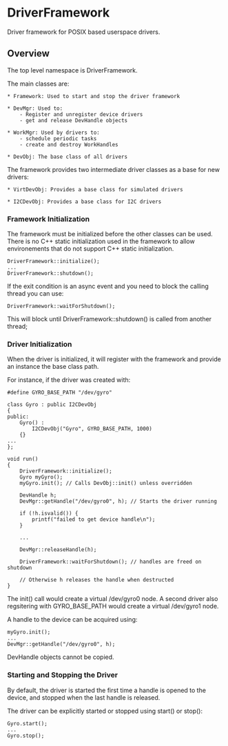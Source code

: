 # DriverFramework

Driver framework for POSIX based userspace drivers. 

## Overview

The top level namespace is DriverFramework.

The main classes are:

	* Framework: Used to start and stop the driver framework

	* DevMgr: Used to:
		- Register and unregister device drivers
		- get and release DevHandle objects

	* WorkMgr: Used by drivers to:
		- schedule periodic tasks
		- create and destroy WorkHandles
 
	* DevObj: The base class of all drivers

The framework provides two intermediate driver classes as a base for new drivers:

	* VirtDevObj: Provides a base class for simulated drivers

	* I2CDevObj: Provides a base class for I2C drivers

### Framework Initialization

The framework must be initialized before the other classes can be used. There is no C++ static
initialization used in the framework to allow environements that do not support C++ static
initialization.
```
DriverFramework::initialize();
...
DriverFramework::shutdown();
```

If the exit condition is an async event and you need to block the calling thread you can use:
```
DriverFramework::waitForShutdown();
```
This will block until DriverFramework::shutdown() is called from another thread; 


### Driver Initialization

When the driver is initialized, it will register with the framework and provide an instance
the base class path. 

For instance, if the driver was created with:

```
#define GYRO_BASE_PATH "/dev/gyro"

class Gyro : public I2CDevObj
{
public:
	Gyro() :
		I2CDevObj("Gyro", GYRO_BASE_PATH, 1000)
	{}
...
};

void run()
{
	DriverFramework::initialize();
	Gyro myGyro();
	myGyro.init(); // Calls DevObj::init() unless overridden

	DevHandle h;
	DevMgr::getHandle("/dev/gyro0", h); // Starts the driver running

	if (!h.isvalid()) {
		printf("failed to get device handle\n");
	}

	...

	DevMgr::releaseHandle(h);

	DriverFramework::waitForShutdown(); // handles are freed on shutdown

	// Otherwise h releases the handle when destructed
}

```

The init() call would create a virtual /dev/gyro0 node. A second driver also regsitering with
GYRO_BASE_PATH would create a virtual /dev/gyro1 node.

A handle to the device can be acquired using:

```
myGyro.init();
...
DevMgr::getHandle("/dev/gyro0", h);
```

DevHandle objects cannot be copied.

### Starting and Stopping the Driver

By default, the driver is started the first time a handle is opened to the device,
and stopped when the last handle is released.

The driver can be explicitly started or stopped using start() or stop():

```
Gyro.start();
...
Gyro.stop();
```
